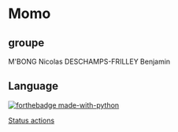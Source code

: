 # Momo

## groupe 
M'BONG Nicolas
DESCHAMPS-FRILLEY Benjamin

## Language
[![forthebadge made-with-python](http://ForTheBadge.com/images/badges/made-with-python.svg)](https://www.python.org/)

[Status actions](https://github.com/Naereen/badges)
